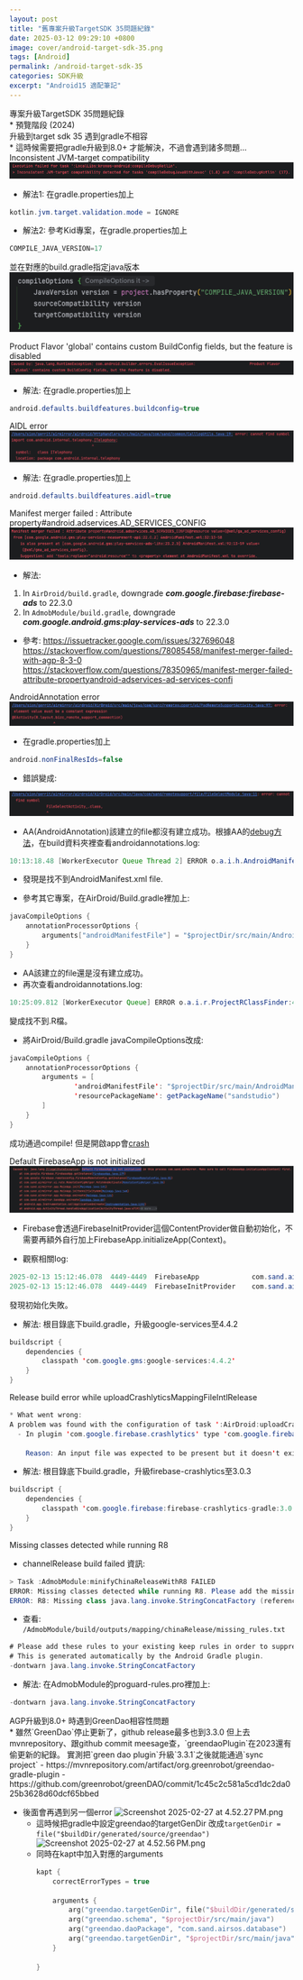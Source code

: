 ```yaml
---
layout: post
title: "舊專案升級TargetSDK 35問題紀錄"
date: 2025-03-12 09:29:10 +0800
image: cover/android-target-sdk-35.png
tags: [Android]
permalink: /android-target-sdk-35
categories: SDK升級
excerpt: "Android15 適配筆記"
---
```


<div class="c-border-main-title-2">專案升級TargetSDK 35問題紀錄</div>
* 預覽階段 (2024)

<div class="c-border-main-title-2">升級到target sdk 35 遇到gradle不相容</div>
* 這時候需要把gradle升級到8.0+ 才能解決，不過會遇到諸多問題...

<div class="c-border-main-title-2">Inconsistent JVM-target compatibility</div>
<img src="/images/sdk35/001.png" alt="target sdk 35">

* 解法1:
在gradle.properties加上
```java
kotlin.jvm.target.validation.mode = IGNORE
```

* 解法2:
參考Kid專案，在gradle.properties加上
```java
COMPILE_JAVA_VERSION=17
```
並在對應的build.gradle指定java版本
<img src="/images/sdk35/002.png" alt="target sdk 35">

<div class="c-border-main-title-2">Product Flavor 'global' contains custom BuildConfig fields, but the feature is disabled</div>

<img src="/images/sdk35/003.png" alt="target sdk 35">

* 解法:
在gradle.properties加上
```java
android.defaults.buildfeatures.buildconfig=true
```

<div class="c-border-main-title-2">AIDL error</div>
<img src="/images/sdk35/004.png" alt="target sdk 35">


* 解法:
在gradle.properties加上
```java
android.defaults.buildfeatures.aidl=true
```

<div class="c-border-main-title-2">Manifest merger failed : Attribute property#android.adservices.AD_SERVICES_CONFIG</div>
<img src="/images/sdk35/005.png" alt="target sdk 35">

* 解法:
1. In `AirDroid/build.gradle`, downgrade ***com.google.firebase:firebase-ads*** to 22.3.0
2. In `AdmobModule/build.gradle`, downgrade ***com.google.android.gms:play-services-ads*** to 22.3.0

* 參考:
https://issuetracker.google.com/issues/327696048
https://stackoverflow.com/questions/78085458/manifest-merger-failed-with-agp-8-3-0
https://stackoverflow.com/questions/78350965/manifest-merger-failed-attribute-propertyandroid-adservices-ad-services-confi

<div class="c-border-main-title-2">AndroidAnnotation error</div>
<img src="/images/sdk35/006.png" alt="target sdk 35">

* 在gradle.properties加上
```java
android.nonFinalResIds=false
```

* 錯誤變成:
<img src="/images/sdk35/007.png" alt="target sdk 35">

* AA(AndroidAnnotation)該建立的file都沒有建立成功。根據AA的[debug方法](https://growi.airdroid.com/5f23bd91c1319c0047d6ba61#androidannotations)，在build資料夾裡查看androidannotations.log:
``` java
10:13:18.48 [WorkerExecutor Queue Thread 2] ERROR o.a.i.h.AndroidManifestFinder:152 - Could not find the AndroidManifest.xml file, using  generation folder [/Users/sion/gerrit/airmirror/airdroid/AirDroid/build/generated/source/kapt/channelDebug])
```
  - 發現是找不到AndroidManifest.xml file.

* 參考其它專案，在AirDroid/Build.gradle裡加上:
```java
javaCompileOptions {
    annotationProcessorOptions {
        arguments["androidManifestFile"] = "$projectDir/src/main/AndroidManifest.xml"
    }
}
```
  - AA該建立的file還是沒有建立成功。
  - 再次查看androidannotations.log:
```java
10:25:09.812 [WorkerExecutor Queue] ERROR o.a.i.r.ProjectRClassFinder:49 - The generated .R class cannot be found
```
變成找不到.R檔。

* 將AirDroid/Build.gradle javaCompileOptions改成:
```java
javaCompileOptions {
    annotationProcessorOptions {
        arguments = [
                'androidManifestFile': "$projectDir/src/main/AndroidManifest.xml",
                'resourcePackageName': getPackageName("sandstudio")
        ]
    }
}
```
成功通過compile! 但是開啟app會[crash](#default-firebaseapp-is-not-initialized)

<div class="c-border-main-title-2">Default FirebaseApp is not initialized</div>
<img src="/images/sdk35/008.png" alt="target sdk 35">

* Firebase會透過FirebaseInitProvider這個ContentProvider做自動初始化，不需要再額外自行加上FirebaseApp.initializeApp(Context)。

* 觀察相關log:
```java
2025-02-13 15:12:46.078  4449-4449  FirebaseApp             com.sand.airmirror                   W  Default FirebaseApp failed to initialize because no default options were found. This usually means that com.google.gms:google-services was not applied to your gradle project.
2025-02-13 15:12:46.078  4449-4449  FirebaseInitProvider    com.sand.airmirror                   I  FirebaseApp initialization unsuccessful
```
發現初始化失敗。

* 解法:
根目錄底下build.gradle，升級google-services至4.4.2
```java
buildscript {
    dependencies {
        classpath 'com.google.gms:google-services:4.4.2'
    }
}

```

<div class="c-border-main-title-2">Release build error while uploadCrashlyticsMappingFileIntlRelease</div>

```java
* What went wrong:
A problem was found with the configuration of task ':AirDroid:uploadCrashlyticsMappingFileIntlRelease' (type 'UploadMappingFileTask').
  - In plugin 'com.google.firebase.crashlytics' type 'com.google.firebase.crashlytics.buildtools.gradle.tasks.UploadMappingFileTask' property 'googleServicesFile' specifies file '/media/build/workspace/airmirror-release/AirDroid/build/generated/res/google-services/intl/release/values/values.xml' which doesn't exist.
    
    Reason: An input file was expected to be present but it doesn't exist.
```
* 解法:
根目錄底下build.gradle，升級firebase-crashlytics至3.0.3
```java
buildscript {
    dependencies {
        classpath 'com.google.firebase:firebase-crashlytics-gradle:3.0.3'
    }
}
```

<div class="c-border-main-title-2">Missing classes detected while running R8</div>

* channelRelease build failed 資訊:
```java
> Task :AdmobModule:minifyChinaReleaseWithR8 FAILED
ERROR: Missing classes detected while running R8. Please add the missing classes or apply additional keep rules that are generated in /media/build/workspace/airmirror-release/AdmobModule/build/outputs/mapping/chinaRelease/missing_rules.txt.
ERROR: R8: Missing class java.lang.invoke.StringConcatFactory (referenced from: java.lang.String com.sand.admobmodule.SandAdRewardManager$AdSource.toString() and 41 other contexts)

```

* 查看:
`/AdmobModule/build/outputs/mapping/chinaRelease/missing_rules.txt`
```java
# Please add these rules to your existing keep rules in order to suppress warnings.
# This is generated automatically by the Android Gradle plugin.
-dontwarn java.lang.invoke.StringConcatFactory
```

* 解法:
在AdmobModule的proguard-rules.pro裡加上:
```java
-dontwarn java.lang.invoke.StringConcatFactory
```

<div class="c-border-main-title-2">AGP升級到8.0+ 時遇到GreenDao相容性問題</div>
* 雖然`GreenDao`停止更新了，github release最多也到3.3.0
  但上去mvnrepository、跟github commit meesage查，`greendaoPlugin`在2023還有偷更新的紀錄。
  實測把`green dao plugin`升級`3.3.1`之後就能通過`sync project`
  - https://mvnrepository.com/artifact/org.greenrobot/greendao-gradle-plugin
  - https://github.com/greenrobot/greenDAO/commit/1c45c2c581a5cd1dc2da025b3628d60dcf65bbed

* 後面會再遇到另一個error
  ![Screenshot 2025-02-27 at 4.52.27 PM.png](/attachment/67c027d0ddf687cea7bb58c7)
  - 這時候把gradle中設定greendao的targetGenDir
    改成`targetGenDir = file("$buildDir/generated/source/greendao")`
    ![Screenshot 2025-02-27 at 4.52.56 PM.png](/attachment/67c027ecddf687cea7bb59a7)
  - 同時在kapt中加入對應的arguments
      ```kotlin
      kapt {
          correctErrorTypes = true

          arguments {
              arg("greendao.targetGenDir", file("$buildDir/generated/source/greendao").absolutePath)
              arg("greendao.schema", "$projectDir/src/main/java")
              arg("greendao.daoPackage", "com.sand.airsos.database")
              arg("greendao.targetGenDir", "$projectDir/src/main/java")
          }

      }
      ```